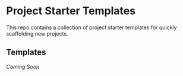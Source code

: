 # Project Starter Templates
This repo contains a collection of project starter templates for quickly scaffolding new projects.

## Templates
_Coming Soon_
